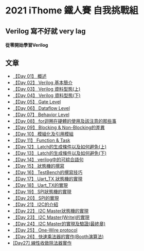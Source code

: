 # 2021 iThome 鐵人賽 自我挑戰組
## Verilog 寫不好就 very lag
#### 從零開始學習Verilog
## 文章 
- [【Day 01】 概述](https://github.com/HUAIJIE0314/verilog-or-very-lag/blob/main/%5BDay01%5D%20%E6%A6%82%E8%BF%B0.md)
- [【Day 02】 Verilog 基本簡介](https://github.com/HUAIJIE0314/verilog-or-very-lag/blob/main/%5BDay02%5D%20Verilog%20%E5%9F%BA%E6%9C%AC%E7%B0%A1%E4%BB%8B.md)
- [【Day 03】 Verilog 資料型態(上)](https://github.com/HUAIJIE0314/verilog-or-very-lag/blob/main/%5BDay03%5D%20Verilog%20%E8%B3%87%E6%96%99%E5%9E%8B%E6%85%8B(%E4%B8%8A).md)
- [【Day 04】 Verilog 資料型態(下)](https://github.com/HUAIJIE0314/verilog-or-very-lag/blob/main/%5BDay04%5D%20Verilog%20%E8%B3%87%E6%96%99%E5%9E%8B%E6%85%8B(%E4%B8%8B).md)
- [【Day 05】 Gate Level](https://github.com/HUAIJIE0314/verilog-or-very-lag/blob/main/%5BDay05%5D%20Gate%20Level.md)
- [【Day 06】 Dataflow Level](https://github.com/HUAIJIE0314/verilog-or-very-lag/blob/main/%5BDay06%5D%20Dataflow%20Level.md)
- [【Day 07】 Behavior Level](https://github.com/HUAIJIE0314/verilog-or-very-lag/blob/main/%5BDay07%5D%20Behavior%20Level.md)
- [【Day 08】 for迴圈在硬體的使用及該注意的那些事](https://github.com/HUAIJIE0314/verilog-or-very-lag/blob/main/%5BDay08%5D%20for%E8%BF%B4%E5%9C%88%E5%9C%A8%E7%A1%AC%E9%AB%94%E7%9A%84%E4%BD%BF%E7%94%A8%E5%8F%8A%E8%A9%B2%E6%B3%A8%E6%84%8F%E7%9A%84%E9%82%A3%E4%BA%9B%E4%BA%8B.md)
- [【Day 09】 Blocking & Non-Blocking的差異](https://github.com/HUAIJIE0314/verilog-or-very-lag/blob/main/%5BDay09%5D%20Blocking%20%26%20Non-Blocking%E7%9A%84%E5%B7%AE%E7%95%B0.md)
- [【Day 10】 模組化及引用模組](https://github.com/HUAIJIE0314/verilog-or-very-lag/blob/main/%5BDay10%5D%20%E6%A8%A1%E7%B5%84%E5%8C%96%E5%8F%8A%E5%BC%95%E7%94%A8%E6%A8%A1%E7%B5%84.md)
- [【Day 11】 Function & Task](https://github.com/HUAIJIE0314/verilog-or-very-lag/blob/main/%5BDay11%5D%20Function%20%26%20Task.md)
- [【Day 12】 Latch的生成條件以及如何避免(上)](https://github.com/HUAIJIE0314/verilog-or-very-lag/blob/main/%5BDay12%5D%20Latch%E7%9A%84%E7%94%9F%E6%88%90%E6%A2%9D%E4%BB%B6%E4%BB%A5%E5%8F%8A%E5%A6%82%E4%BD%95%E9%81%BF%E5%85%8D(%E4%B8%8A).md)
- [【Day 13】 Latch的生成條件以及如何避免(下)](https://github.com/HUAIJIE0314/verilog-or-very-lag/blob/main/%5BDay13%5D%20Latch%E7%9A%84%E7%94%9F%E6%88%90%E6%A2%9D%E4%BB%B6%E4%BB%A5%E5%8F%8A%E5%A6%82%E4%BD%95%E9%81%BF%E5%85%8D(%E4%B8%8B).md)
- [【Day 14】 verilog中的可綜合語句](https://github.com/HUAIJIE0314/verilog-or-very-lag/blob/main/%5BDay14%5D%20verilog%E4%B8%AD%E7%9A%84%E5%8F%AF%E7%B6%9C%E5%90%88%E8%AA%9E%E5%8F%A5.md)
- [【Day 15】 狀態機的撰寫](https://github.com/HUAIJIE0314/verilog-or-very-lag/blob/main/%5BDay15%5D%20%E7%8B%80%E6%85%8B%E6%A9%9F%E7%9A%84%E6%92%B0%E5%AF%AB.md)
- [【Day 16】 TestBench的撰寫技巧](https://github.com/HUAIJIE0314/verilog-or-very-lag/blob/main/%5BDay16%5D%20TestBench%E7%9A%84%E6%92%B0%E5%AF%AB%E6%8A%80%E5%B7%A7.md)
- [【Day 17】 Uart_TX 狀態機的實現](https://github.com/HUAIJIE0314/verilog-or-very-lag/blob/main/%5BDay17%5D%20Uart_TX%20%E7%8B%80%E6%85%8B%E6%A9%9F%E7%9A%84%E5%AF%A6%E7%8F%BE.md)
- [【Day 18】 Uart_TX的實現](https://github.com/HUAIJIE0314/verilog-or-very-lag/blob/main/%5BDay18%5D%20Uart_TX%E7%9A%84%E5%AF%A6%E7%8F%BE.md)
- [【Day 19】 SPI狀態機的實現](https://github.com/HUAIJIE0314/verilog-or-very-lag/blob/main/%5BDay19%5D%20SPI%E7%8B%80%E6%85%8B%E6%A9%9F%E7%9A%84%E5%AF%A6%E7%8F%BE.md)
- [【Day 20】 SPI的實現](https://github.com/HUAIJIE0314/verilog-or-very-lag/blob/main/%5BDay20%5D%20SPI%E7%9A%84%E5%AF%A6%E7%8F%BE.md)
- [【Day 21】 I2C的介紹](https://github.com/HUAIJIE0314/verilog-or-very-lag/blob/main/%5BDay21%5D%20I2C%E7%9A%84%E4%BB%8B%E7%B4%B9.md)
- [【Day 22】 I2C Master狀態機的實現](https://github.com/HUAIJIE0314/verilog-or-very-lag/blob/main/%5BDay22%5D%20I2C%20Master%E7%8B%80%E6%85%8B%E6%A9%9F%E7%9A%84%E5%AF%A6%E7%8F%BE.md)
- [【Day 23】 I2C Master(Write)的實現](https://github.com/HUAIJIE0314/verilog-or-very-lag/blob/main/%5BDay23%5D%20I2C%20Master(Write)%E7%9A%84%E5%AF%A6%E7%8F%BE.md)
- [【Day 24】 I2C Master的實現及驗證(最終章)](https://github.com/HUAIJIE0314/verilog-or-very-lag/blob/main/%5BDay24%5D%20I2C%20Master%E7%9A%84%E5%AF%A6%E7%8F%BE%E5%8F%8A%E9%A9%97%E8%AD%89(%E6%9C%80%E7%B5%82%E7%AB%A0).md)
- [【Day 25】 One-Wire protocol](https://github.com/HUAIJIE0314/verilog-or-very-lag/blob/main/%5BDay25%5D%20One-Wire%20protocol.md)
- [【Day 26】 快速乘法器的實作(Booth演算法)](https://github.com/HUAIJIE0314/verilog-or-very-lag/blob/main/%5BDay26%5D%20%E5%BF%AB%E9%80%9F%E4%B9%98%E6%B3%95%E5%99%A8%E7%9A%84%E5%AF%A6%E4%BD%9C(Booth%E6%BC%94%E7%AE%97%E6%B3%95).md)
- [[Day27] 線性收斂除法器實作](https://github.com/HUAIJIE0314/verilog-or-very-lag/blob/main/%5BDay27%5D%20%E7%B7%9A%E6%80%A7%E6%94%B6%E6%96%82%E9%99%A4%E6%B3%95%E5%99%A8%E5%AF%A6%E4%BD%9C.md)
